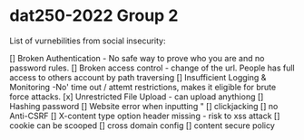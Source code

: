 # dat250-2022 Group 2
List of vurnebilities from social insecurity:

[]	Broken Authentication - No safe way to prove who you are and no password rules. 
[]	Broken access control - change of the url. People has full access to others account by path traversing
[]	Insufficient Logging & Monitoring -No' time out / attemt restrictions, makes it eligible for brute force attacks. 
[x]	Unrestricted File Upload - can upload anythiong
[]	Hashing password
[]	Website error when inputting "
[]	clickjacking
[]	no Anti-CSRF
[]	X-content type option header missing  - risk to xss attack
[]	cookie can be scooped
[]	cross domain config
[]	content secure policy

